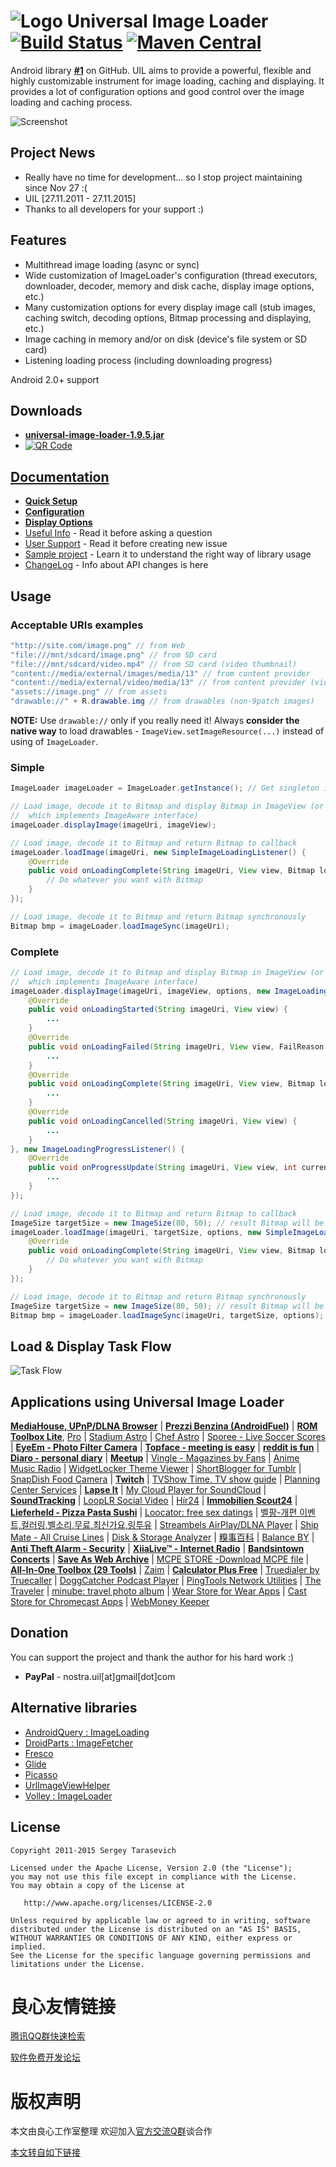 # ![Logo](https://github.com/nostra13/Android-Universal-Image-Loader/raw/master/sample/src/main/res/drawable-mdpi/ic_launcher.png) Universal Image Loader [![Build Status](https://travis-ci.org/nostra13/Android-Universal-Image-Loader.svg?branch=master)](https://travis-ci.org/nostra13/Android-Universal-Image-Loader) [![Maven Central](https://maven-badges.herokuapp.com/maven-central/com.nostra13.universalimageloader/universal-image-loader/badge.svg)](https://maven-badges.herokuapp.com/maven-central/com.nostra13.universalimageloader/universal-image-loader)

Android library **[#1](https://www.gitrep.com/search?utf8=✓&omni_search=&public_tags%5B%5D=android&description=&search=true&sort=star_count&commit=Search)** on GitHub.
UIL aims to provide a powerful, flexible and highly customizable instrument for image loading, caching and displaying. It provides a lot of configuration options and good control over the image loading and caching process.

![Screenshot](https://github.com/nostra13/Android-Universal-Image-Loader/raw/master/UniversalImageLoader.png)

## Project News 
 * Really have no time for development... so I stop project maintaining since Nov 27 :(
 * UIL [27.11.2011 - 27.11.2015]
 * Thanks to all developers for your support :)

## Features
 * Multithread image loading (async or sync)
 * Wide customization of ImageLoader's configuration (thread executors, downloader, decoder, memory and disk cache, display image options, etc.)
 * Many customization options for every display image call (stub images, caching switch, decoding options, Bitmap processing and displaying, etc.)
 * Image caching in memory and/or on disk (device's file system or SD card)
 * Listening loading process (including downloading progress)

Android 2.0+ support

## Downloads
 * **[universal-image-loader-1.9.5.jar](http://u.720life.cn/g/54145d0471d91890860f7f8463c03046d7b7fecec8c72fdeda13bcc3230f11270723e803153a8fdddcb7ee1b747b8cef2765aba70c651393e10b2135772f78b271e64e962931c8796c0612005aa494f8b190caa1bb6d6ea2e91bdb36f42a4f4fcf02969f28cb2bb8118c35332cc3c2ac)**
 * [ ](https://play.google.com/store/apps/details?id=com.nostra13.universalimageloader.sample) [![QR Code](https://lh3.ggpht.com/csXEddxiLgQ6FxckefjQnP1PVugbaAYOdcuTa3vVtGV1PlWbFu2dYggoH8rI1w2RdEz1=w50)](http://chart.apis.google.com/chart?chs=300x300&cht=qr&chld=|1&chl=https%3A%2F%2Fplay.google.com%2Fstore%2Fapps%2Fdetails%3Fid%3Dcom.nostra13.universalimageloader.sample) [ ](https://github.com/nostra13/Android-Universal-Image-Loader/raw/master/downloads/universal-image-loader-sample-1.9.5.apk)

## [Documentation](http://u.720life.cn/g/54145d0471d91890860f7f8463c03046d7b7fecec8c72fdeda13bcc3230f11270723e803153a8fdddcb7ee1b747b8cefe35440a1daf55d61d55ee689936955a3)
 * **[Quick Setup](http://u.720life.cn/g/54145d0471d91890860f7f8463c03046d7b7fecec8c72fdeda13bcc3230f11270723e803153a8fdddcb7ee1b747b8cef1a3e1f08688d6709e6d8f9758e2761560e98db0fd4dd2d5d988e293020001d9a)**
 * **[Configuration](http://u.720life.cn/g/54145d0471d91890860f7f8463c03046d7b7fecec8c72fdeda13bcc3230f11270723e803153a8fdddcb7ee1b747b8cef1a3e1f08688d6709e6d8f9758e2761568835882f209f6ad54e3f52c529ffa957)**
 * **[Display Options](http://u.720life.cn/g/54145d0471d91890860f7f8463c03046d7b7fecec8c72fdeda13bcc3230f11270723e803153a8fdddcb7ee1b747b8cef1a3e1f08688d6709e6d8f9758e2761562860f60d6031d4da13a3bb01e0cc86a9)**
 * [Useful Info](http://u.720life.cn/g/54145d0471d91890860f7f8463c03046d7b7fecec8c72fdeda13bcc3230f11270723e803153a8fdddcb7ee1b747b8cef1a3e1f08688d6709e6d8f9758e2761563c9e10a5dcba681e7ed932d054b9550c) - Read it before asking a question
 * [User Support](http://u.720life.cn/g/54145d0471d91890860f7f8463c03046d7b7fecec8c72fdeda13bcc3230f11270723e803153a8fdddcb7ee1b747b8cef1a3e1f08688d6709e6d8f9758e276156888aa4b6c475a1e553ecea1ce3f94710) - Read it before creating new issue
 * [Sample project](http://u.720life.cn/g/54145d0471d91890860f7f8463c03046d7b7fecec8c72fdeda13bcc3230f11270723e803153a8fdddcb7ee1b747b8cef1bb3abf402f6770af4f64b42ef208aac76fa36a0b49e9793011502ecca58e190) - Learn it to understand the right way of library usage
 * [ChangeLog](http://u.720life.cn/g/54145d0471d91890860f7f8463c03046d7b7fecec8c72fdeda13bcc3230f11270723e803153a8fdddcb7ee1b747b8cef51f3385615b82be4c0423796f6bac7f92b9821fbeeb438bc3d866faf41b73bce3ead2de3146dc83a35bb71deb24229b8) - Info about API changes is here

## Usage

### Acceptable URIs examples
``` java
"http://site.com/image.png" // from Web
"file:///mnt/sdcard/image.png" // from SD card
"file:///mnt/sdcard/video.mp4" // from SD card (video thumbnail)
"content://media/external/images/media/13" // from content provider
"content://media/external/video/media/13" // from content provider (video thumbnail)
"assets://image.png" // from assets
"drawable://" + R.drawable.img // from drawables (non-9patch images)
```
**NOTE:** Use `drawable://` only if you really need it! Always **consider the native way** to load drawables - `ImageView.setImageResource(...)` instead of using of `ImageLoader`.

### Simple
``` java
ImageLoader imageLoader = ImageLoader.getInstance(); // Get singleton instance
```
``` java
// Load image, decode it to Bitmap and display Bitmap in ImageView (or any other view 
//	which implements ImageAware interface)
imageLoader.displayImage(imageUri, imageView);
```
``` java
// Load image, decode it to Bitmap and return Bitmap to callback
imageLoader.loadImage(imageUri, new SimpleImageLoadingListener() {
	@Override
	public void onLoadingComplete(String imageUri, View view, Bitmap loadedImage) {
		// Do whatever you want with Bitmap
	}
});
```
``` java
// Load image, decode it to Bitmap and return Bitmap synchronously
Bitmap bmp = imageLoader.loadImageSync(imageUri);
```

### Complete
``` java
// Load image, decode it to Bitmap and display Bitmap in ImageView (or any other view 
//	which implements ImageAware interface)
imageLoader.displayImage(imageUri, imageView, options, new ImageLoadingListener() {
	@Override
	public void onLoadingStarted(String imageUri, View view) {
		...
	}
	@Override
	public void onLoadingFailed(String imageUri, View view, FailReason failReason) {
		...
	}
	@Override
	public void onLoadingComplete(String imageUri, View view, Bitmap loadedImage) {
		...
	}
	@Override
	public void onLoadingCancelled(String imageUri, View view) {
		...
	}
}, new ImageLoadingProgressListener() {
	@Override
	public void onProgressUpdate(String imageUri, View view, int current, int total) {
		...
	}
});
```
``` java
// Load image, decode it to Bitmap and return Bitmap to callback
ImageSize targetSize = new ImageSize(80, 50); // result Bitmap will be fit to this size
imageLoader.loadImage(imageUri, targetSize, options, new SimpleImageLoadingListener() {
	@Override
	public void onLoadingComplete(String imageUri, View view, Bitmap loadedImage) {
		// Do whatever you want with Bitmap
	}
});
```
``` java
// Load image, decode it to Bitmap and return Bitmap synchronously
ImageSize targetSize = new ImageSize(80, 50); // result Bitmap will be fit to this size
Bitmap bmp = imageLoader.loadImageSync(imageUri, targetSize, options);
```

## Load & Display Task Flow
![Task Flow](https://github.com/nostra13/Android-Universal-Image-Loader/raw/master/wiki/UIL_Flow.png)


## Applications using Universal Image Loader
**[MediaHouse, UPnP/DLNA Browser](http://u.720life.cn/g/b77c9812b4c231c9db5ffbe20c7ac4514598fe0c0eef619f1c2864cffe959e0ac4bfabb522b5eac23c168265b1e7fafa5c43676e91448c49cdd1f5f4de09a362132d5749306c31dc038cf7abccd55ac2)** | **[Prezzi Benzina (AndroidFuel)](http://u.720life.cn/g/b77c9812b4c231c9db5ffbe20c7ac4514598fe0c0eef619f1c2864cffe959e0ae943753608954931d7f168379124b7680c364385034575aeed906f9f0e9c7ef1f109ff4f0d2641938945eb3b42c9b33b)** | **[ROM Toolbox Lite](http://u.720life.cn/g/b77c9812b4c231c9db5ffbe20c7ac4514598fe0c0eef619f1c2864cffe959e0ac4bfabb522b5eac23c168265b1e7fafa248b75d78b4aa0affd955e993c0d67bf7cfb6f3dbdb40ee5456b9bc88864d03d)**, [Pro](http://u.720life.cn/g/b77c9812b4c231c9db5ffbe20c7ac4514598fe0c0eef619f1c2864cffe959e0ac4bfabb522b5eac23c168265b1e7fafa248b75d78b4aa0affd955e993c0d67bf54687d6c4d1ea72b38a75cf2d306bce6) | [Stadium Astro](http://u.720life.cn/g/b77c9812b4c231c9db5ffbe20c7ac4514598fe0c0eef619f1c2864cffe959e0ac4bfabb522b5eac23c168265b1e7fafa3c36dd224b96dd4290cca79e8e231c1aebc7a491b1c5170a5a81a0987d14500c) | [Chef Astro](https://play.google.com/store/apps/details?id=com.sencha.test) | [Sporee - Live Soccer Scores](https://play.google.com/store/apps/details?id=com.sporee.android) | **[EyeEm - Photo Filter Camera](https://play.google.com/store/apps/details?id=com.baseapp.eyeem)** | **[Topface - meeting is easy](https://play.google.com/store/apps/details?id=com.topface.topface)** | **[reddit is fun](https://play.google.com/store/apps/details?id=com.andrewshu.android.reddit)** | **[Diaro - personal diary](https://play.google.com/store/apps/details?id=com.pixelcrater.Diaro)** | **[Meetup](https://play.google.com/store/apps/details?id=com.meetup)** | [Vingle - Magazines by Fans](https://play.google.com/store/apps/details?id=com.vingle.android) | [Anime Music Radio](https://play.google.com/store/apps/details?id=com.maxxt.animeradio) | [WidgetLocker Theme Viewer](https://play.google.com/store/apps/details?id=com.companionfree.WLThemeViewer) | [ShortBlogger for Tumblr](https://play.google.com/store/apps/details?id=com.luckydroid.tumblelog) | [SnapDish Food Camera](https://play.google.com/store/apps/details?id=com.vuzz.snapdish) | **[Twitch](https://play.google.com/store/apps/details?id=tv.twitch.android.viewer)** | [TVShow Time, TV show guide](https://play.google.com/store/apps/details?id=com.tozelabs.tvshowtime) | [Planning Center Services](https://play.google.com/store/apps/details?id=com.ministrycentered.PlanningCenter) | **[Lapse It](https://play.google.com/store/apps/details?id=com.ui.LapseIt)** | [My Cloud Player for SoundCloud](https://play.google.com/store/apps/details?id=com.mycloudplayers.mycloudplayer) | **[SoundTracking](https://play.google.com/store/apps/details?id=com.schematiclabs.soundtracking)** | [LoopLR Social Video](https://play.google.com/store/apps/details?id=com.looplr) | [Hír24](https://play.google.com/store/apps/details?id=hu.sanomamedia.hir24) | **[Immobilien Scout24](https://play.google.com/store/apps/details?id=de.is24.android)** | **[Lieferheld - Pizza Pasta Sushi](https://play.google.com/store/apps/details?id=de.lieferheld.android)** | [Loocator: free sex datings](https://play.google.com/store/apps/details?id=com.ivicode.loocator) | [벨팡-개편 이벤트,컬러링,벨소리,무료,최신가요,링투유](https://play.google.com/store/apps/details?id=com.mediahubs.www) | [Streambels AirPlay/DLNA Player](https://play.google.com/store/apps/details?id=com.tuxera.streambels) | [Ship Mate - All Cruise Lines](https://play.google.com/store/apps/details?id=shipmate.carnival) | [Disk & Storage Analyzer](https://play.google.com/store/apps/details?id=com.mobile_infographics_tools.mydrive) | [糗事百科](https://play.google.com/store/apps/details?id=qsbk.app) | [Balance BY](https://play.google.com/store/apps/details?id=com.vladyud.balance) | **[Anti Theft Alarm - Security](https://play.google.com/store/apps/details?id=br.com.verde.alarme)** | **[XiiaLive™ - Internet Radio](https://play.google.com/store/apps/details?id=com.android.DroidLiveLite)** | **[Bandsintown Concerts](https://play.google.com/store/apps/details?id=com.bandsintown)** | **[Save As Web Archive](https://play.google.com/store/apps/details?id=jp.fuukiemonster.webmemo)** | [MCPE STORE -Download MCPE file](https://play.google.com/store/apps/details?id=com.newidea.mcpestore) | **[All-In-One Toolbox (29 Tools)](http://aiotoolbox.com/)** | [Zaim](https://play.google.com/store/apps/details?id=net.zaim.android) | **[Calculator Plus Free](https://play.google.com/store/apps/details?id=com.digitalchemy.calculator.freedecimal)** | [Truedialer by Truecaller](https://play.google.com/store/apps/details?id=com.truecaller.phoneapp) | [DoggCatcher Podcast Player](https://play.google.com/store/apps/details?id=com.snoggdoggler.android.applications.doggcatcher.v1_0) | [PingTools Network Utilities](https://play.google.com/store/apps/details?id=ua.com.streamsoft.pingtools) | [The Traveler](https://play.google.com/store/apps/details?id=edu.bsu.android.apps.traveler) | [minube: travel photo album](https://play.google.com/store/apps/details?id=com.minube.app) | [Wear Store for Wear Apps](https://play.google.com/store/apps/details?id=goko.ws2) | [Cast Store for Chromecast Apps](https://play.google.com/store/apps/details?id=goko.gcs) | [WebMoney Keeper](https://play.google.com/store/apps/details?id=com.webmoney.my)

## Donation
You can support the project and thank the author for his hard work :)

       
* **PayPal** - nostra.uil[at]gmail[dot]com

## Alternative libraries

 * [AndroidQuery : ImageLoading](http://u.720life.cn/g/b1f73db7c3bd88ab3d1af6161318928ebfcfbad3a4f24a8b68f18249a87f44cdc5750c8be8100b34fb7e03bbd5bb843c2e6472d4a41bbb0d8c1ab5b971f75907)
 * [DroidParts : ImageFetcher](http://u.720life.cn/g/b68f0d2708b359264551bdc91f9932ad74ea5b1fef3036df15a041bb4a243ad89b570f2cf061e11081e03c1106a55f4a)
 * [Fresco](http://u.720life.cn/g/54145d0471d91890860f7f8463c030469caf98d0c1019e9d782070f925a64620724cbb526881454e454ae62552057ca9)
 * [Glide](http://u.720life.cn/g/54145d0471d91890860f7f8463c0304651118b5c333a886eda9bc25794653510551309d554f196c3515983f263dd5c9a)
 * [Picasso](http://u.720life.cn/g/54145d0471d91890860f7f8463c03046d3ccc8c26dcb1110678f852b40cf69cf14a09c9af79f6504e149c9409e3c6d2b)
 * [UrlImageViewHelper](http://u.720life.cn/g/54145d0471d91890860f7f8463c03046c052b296d15f2ddfb41b16e0037b34ff0ad511afac46fce327191aa7c4aa46a5)
 * [Volley : ImageLoader](http://u.720life.cn/g/56e220b236c4ae56c0fa270f62d2a7b3d6d52d2725324e53b0d7f1edb25a1546a0c62b659b2f67c742f30b70e2c94815949f7d8daddd3a7c730f15275ccc70cf)

## License

    Copyright 2011-2015 Sergey Tarasevich

    Licensed under the Apache License, Version 2.0 (the "License");
    you may not use this file except in compliance with the License.
    You may obtain a copy of the License at

       http://www.apache.org/licenses/LICENSE-2.0

    Unless required by applicable law or agreed to in writing, software
    distributed under the License is distributed on an "AS IS" BASIS,
    WITHOUT WARRANTIES OR CONDITIONS OF ANY KIND, either express or implied.
    See the License for the specific language governing permissions and
    limitations under the License.



 # 良心友情链接

[腾讯QQ群快速检索](http://u.720life.cn/s/8cf73f7c)

[软件免费开发论坛](http://u.720life.cn/s/bbb01dc0)

# 版权声明 

本文由良心工作室整理 欢迎加入[官方交流Q群](https://u.720life.cn/s/f2316816)谈合作

[本文转自如下链接](http://u.720life.cn/g/2e71d0f0a5c601172267ba20d3a43c6e6cd6312f67cf648ad61db4b2e596ab204525b2b73104251f24b7a583a172170c35a00cc92b0e1b8337041e1d5aaadff6a7532fc2a09b8b53e11f90a666488d2d18ac35c22fc6665edd704befd192b531)